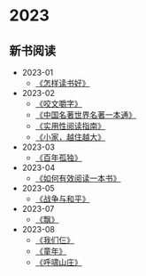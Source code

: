 # 2023

## 新书阅读

  - 2023-01
    - [《怎样读书好》](/docs/read/《怎样读书好》.md)
  - 2023-02
    - [《咬文嚼字》](/docs/read/《咬文嚼字》.md)
    - [《中国名著世界名著一本通》](/docs/read/《中国名著世界名著一本通》.md)
    - [《实用性阅读指南》](/docs/read/《实用性阅读指南》.md)
    - [《小家，越住越大》](/docs/read/《小家，越住越大》.md)
  - 2023-03
    - [《百年孤独》](/docs/read/《百年孤独》.md)
  - 2023-04
    - [《如何有效阅读一本书》](/docs/read/《如何有效阅读一本书》.md)
  - 2023-05
    - [《战争与和平》](/docs/read/《战争与和平》.md)
  - 2023-07
    - [《飘》](/docs/read/《飘》.md)
  - 2023-08
    - [《我们仨》](/docs/read/《我们仨》.md)
    - [《童年》](/docs/read/《童年》.md)
    - [《呼啸山庄》](/docs/read/《呼啸山庄》.md)